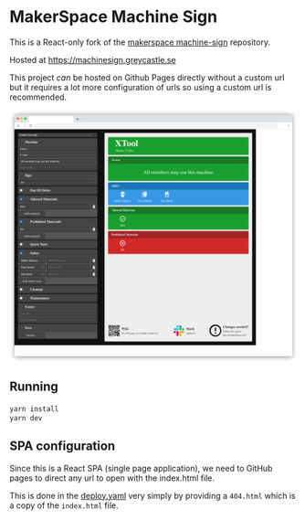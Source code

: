 # MakerSpace Machine Sign

This is a React-only fork of the [makerspace machine-sign](https://github.com/makerspace/machine-sign) repository.

Hosted at https://machinesign.greycastle.se

This project *can* be hosted on Github Pages directly without a custom url but it requires a lot more configuration of urls so using a custom url is recommended.

![App example screenshot](./example-screenshot.png)

## Running

```shell
yarn install
yarn dev
```

## SPA configuration

Since this is a React SPA (single page application), we need to GitHub pages to direct any url to open with the index.html file.

This is done in the [deploy.yaml](.github/workflows/deploy.yaml) very simply by providing a `404.html` which is a copy of the `index.html` file.